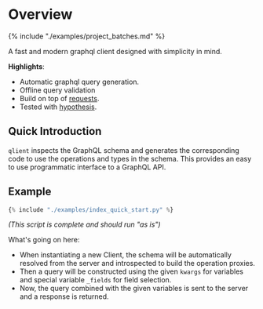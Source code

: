 # Overview

{% include "./examples/project_batches.md" %}

A fast and modern graphql client designed with simplicity in mind.

**Highlights**:

* Automatic graphql query generation.
* Offline query validation
* Build on top of [requests](https://docs.python-requests.org).
* Tested with [hypothesis](https://hypothesis.readthedocs.io).

## Quick Introduction

`qlient` inspects the GraphQL schema and generates the corresponding code to use the operations and types in the schema.
This provides an easy to use programmatic interface to a GraphQL API.

## Example

```python 
{% include "./examples/index_quick_start.py" %}
```

_(This script is complete and should run "as is")_

What's going on here:

* When instantiating a new Client, the schema will be automatically resolved from the server and introspected to build
  the operation proxies.
* Then a query will be constructed using the given `kwargs` for variables and special variable `_fields` for field
  selection.
* Now, the query combined with the given variables is sent to the server and a response is returned.
